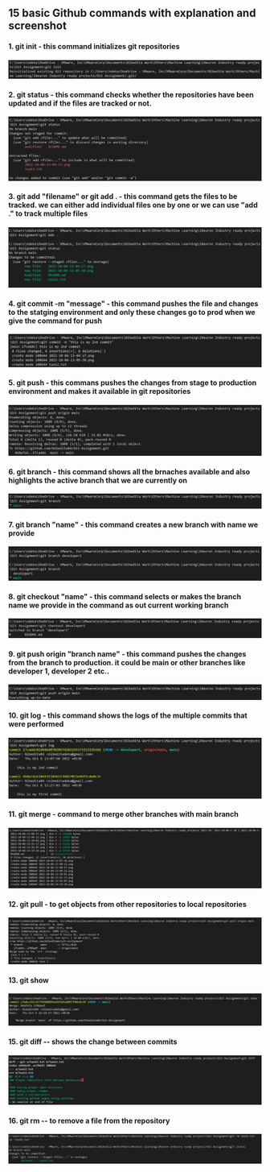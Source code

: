 ## 15 basic Github commands with explanation and screenshot
#### 1. git init  - this command initializes git repositories
![](2022-10-06-13-04-17.png)

#### 2. git status - this command checks whether the repositories have been updated and if the files are  tracked or not.
![](2022-10-06-13-05-38.png)


#### 3. git add "filename" or git add . - this command gets the files to be tracked. we can either add individual files one by one or we can use "add ." to track multiple files
![](2022-10-06-13-07-26.png)

#### 4. git commit -m "message" - this command pushes the file and changes to the statging environment and only these changes go to prod when we give the command for push
![](2022-10-06-13-08-12.png)


#### 5. git push  - this commans pushes the changes from stage to production environment and makes it available in git repositories
![](2022-10-06-13-08-57.png)

#### 6. git branch - this command shows all the brnaches available and also highlights the active branch that we are currently on
![](2022-10-06-13-09-22.png)


#### 7. git branch "name" - this command creates a new branch with name we provide 
![](2022-10-06-13-10-01.png)


#### 8. git checkout "name" - this command selects or makes the branch name we provide in the command as out current working branch
![](2022-10-06-13-41-17.png)

#### 9. git push origin "branch name"  - this command pushes the changes from the branch to production. it could be main or other branches like developer 1, developer 2 etc.. 
![](2022-10-06-13-42-07.png)

#### 10. git log - this command shows the logs of the multiple commits that were performed
![](2022-10-06-14-19-29.png)


#### 11. git merge  - command to merge other branches with main branch
![](image.png.png)

#### 12. git pull  - to get objects from other repositories to local repositories
![](2022-10-06-16-19-22.png)

#### 13. git show
![](2022-10-06-16-29-41.png)

#### 15. git diff  -- shows the change between commits
![](2022-10-06-17-10-01.png)

#### 16. git rm  -- to remove a file from the repository
![](2022-10-06-17-14-40.png)




